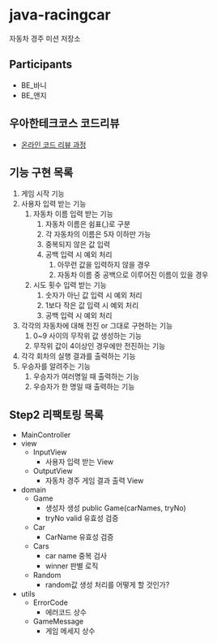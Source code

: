 # java-racingcar

자동차 경주 미션 저장소

## Participants
 - BE_바니
 - BE_앤지

## 우아한테크코스 코드리뷰

- [온라인 코드 리뷰 과정](https://github.com/woowacourse/woowacourse-docs/blob/master/maincourse/README.md)

## 기능 구현 목록
1. 게임 시작 기능
2. 사용자 입력 받는 기능
   1. 자동차 이름 입력 받는 기능
      1. 자동차 이름은 쉼표(,)로 구분
      2. 각 자동차의 이름은 5자 이하만 가능
      3. 중복되지 않은 값 입력
      4. 공백 입력 시 예외 처리
         1. 아무런 값을 입력하지 않을 경우
         2. 자동차 이름 중 공백으로 이루어진 이름이 있을 경우
   2. 시도 횟수 입력 받는 기능
      1. 숫자가 아닌 값 입력 시 예외 처리
      2. 1보다 작은 값 입력 시 예외 처리
      3. 공백 입력 시 예외 처리
3. 각각의 자동차에 대해 전진 or 그대로 구현하는 기능
   1. 0~9 사이의 무작위 값 생성하는 기능
   2. 무작위 값이 4이상인 경우에만 전진하는 기능
4. 각각 회차의 실행 결과를 출력하는 기능
5. 우승자를 알려주는 기능
   1. 우승자가 여러명일 때 출력하는 기능
   2. 우승자가 한 명일 때 출력하는 기능




## Step2 리팩토링 목록

- MainController
- view
   - InputView
      - 사용자 입력 받는 View
   - OutputView
      - 자동차 경주 게임 결과 출력 View
- domain
   - Game
      - 생성자 생성 public Game(carNames, tryNo)
      - tryNo valid 유효성 검증
   - Car
      - CarName 유효성 검증
   - Cars
      - car name 중복 검사
      - winner 판별 로직
   - Random
      - random값 생성 처리를 어떻게 할 것인가?
- utils
   - ErrorCode
     - 에러코드 상수
   - GameMessage
     - 게임 메세지 상수

